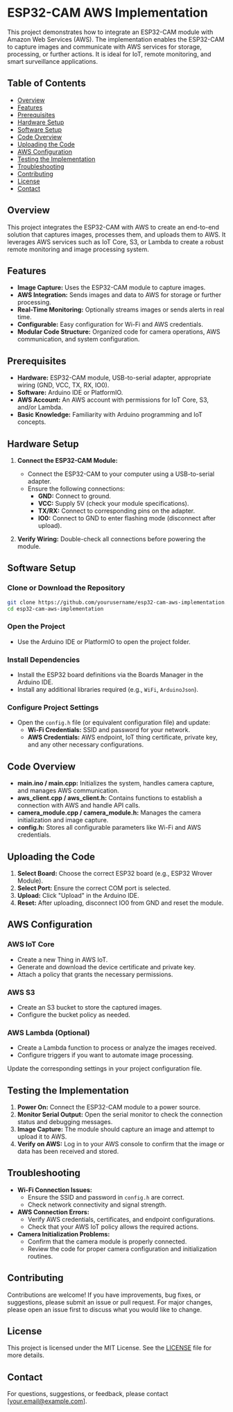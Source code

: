 # ESP32-CAM AWS Implementation

This project demonstrates how to integrate an ESP32-CAM module with Amazon Web Services (AWS). The implementation enables the ESP32-CAM to capture images and communicate with AWS services for storage, processing, or further actions. It is ideal for IoT, remote monitoring, and smart surveillance applications.

## Table of Contents

- [Overview](#overview)
- [Features](#features)
- [Prerequisites](#prerequisites)
- [Hardware Setup](#hardware-setup)
- [Software Setup](#software-setup)
- [Code Overview](#code-overview)
- [Uploading the Code](#uploading-the-code)
- [AWS Configuration](#aws-configuration)
- [Testing the Implementation](#testing-the-implementation)
- [Troubleshooting](#troubleshooting)
- [Contributing](#contributing)
- [License](#license)
- [Contact](#contact)

## Overview

This project integrates the ESP32-CAM with AWS to create an end-to-end solution that captures images, processes them, and uploads them to AWS. It leverages AWS services such as IoT Core, S3, or Lambda to create a robust remote monitoring and image processing system.

## Features

- **Image Capture:** Uses the ESP32-CAM module to capture images.
- **AWS Integration:** Sends images and data to AWS for storage or further processing.
- **Real-Time Monitoring:** Optionally streams images or sends alerts in real time.
- **Configurable:** Easy configuration for Wi-Fi and AWS credentials.
- **Modular Code Structure:** Organized code for camera operations, AWS communication, and system configuration.

## Prerequisites

- **Hardware:** ESP32-CAM module, USB-to-serial adapter, appropriate wiring (GND, VCC, TX, RX, IO0).
- **Software:** Arduino IDE or PlatformIO.
- **AWS Account:** An AWS account with permissions for IoT Core, S3, and/or Lambda.
- **Basic Knowledge:** Familiarity with Arduino programming and IoT concepts.

## Hardware Setup

1. **Connect the ESP32-CAM Module:**
   - Connect the ESP32-CAM to your computer using a USB-to-serial adapter.
   - Ensure the following connections:
     - **GND:** Connect to ground.
     - **VCC:** Supply 5V (check your module specifications).
     - **TX/RX:** Connect to corresponding pins on the adapter.
     - **IO0:** Connect to GND to enter flashing mode (disconnect after upload).

2. **Verify Wiring:** Double-check all connections before powering the module.

## Software Setup

### Clone or Download the Repository

```bash
git clone https://github.com/yourusername/esp32-cam-aws-implementation.git
cd esp32-cam-aws-implementation
```

### Open the Project

- Use the Arduino IDE or PlatformIO to open the project folder.

### Install Dependencies

- Install the ESP32 board definitions via the Boards Manager in the Arduino IDE.
- Install any additional libraries required (e.g., `WiFi`, `ArduinoJson`).

### Configure Project Settings

- Open the `config.h` file (or equivalent configuration file) and update:
  - **Wi-Fi Credentials:** SSID and password for your network.
  - **AWS Credentials:** AWS endpoint, IoT thing certificate, private key, and any other necessary configurations.

## Code Overview

- **main.ino / main.cpp:** Initializes the system, handles camera capture, and manages AWS communication.
- **aws_client.cpp / aws_client.h:** Contains functions to establish a connection with AWS and handle API calls.
- **camera_module.cpp / camera_module.h:** Manages the camera initialization and image capture.
- **config.h:** Stores all configurable parameters like Wi-Fi and AWS credentials.

## Uploading the Code

1. **Select Board:** Choose the correct ESP32 board (e.g., ESP32 Wrover Module).
2. **Select Port:** Ensure the correct COM port is selected.
3. **Upload:** Click "Upload" in the Arduino IDE.
4. **Reset:** After uploading, disconnect IO0 from GND and reset the module.

## AWS Configuration

### AWS IoT Core

- Create a new Thing in AWS IoT.
- Generate and download the device certificate and private key.
- Attach a policy that grants the necessary permissions.

### AWS S3

- Create an S3 bucket to store the captured images.
- Configure the bucket policy as needed.

### AWS Lambda (Optional)

- Create a Lambda function to process or analyze the images received.
- Configure triggers if you want to automate image processing.

Update the corresponding settings in your project configuration file.

## Testing the Implementation

1. **Power On:** Connect the ESP32-CAM module to a power source.
2. **Monitor Serial Output:** Open the serial monitor to check the connection status and debugging messages.
3. **Image Capture:** The module should capture an image and attempt to upload it to AWS.
4. **Verify on AWS:** Log in to your AWS console to confirm that the image or data has been received and stored.

## Troubleshooting

- **Wi-Fi Connection Issues:**
  - Ensure the SSID and password in `config.h` are correct.
  - Check network connectivity and signal strength.
- **AWS Connection Errors:**
  - Verify AWS credentials, certificates, and endpoint configurations.
  - Check that your AWS IoT policy allows the required actions.
- **Camera Initialization Problems:**
  - Confirm that the camera module is properly connected.
  - Review the code for proper camera configuration and initialization routines.

## Contributing

Contributions are welcome! If you have improvements, bug fixes, or suggestions, please submit an issue or pull request. For major changes, please open an issue first to discuss what you would like to change.

## License

This project is licensed under the MIT License. See the [LICENSE](LICENSE) file for more details.

## Contact

For questions, suggestions, or feedback, please contact [your.email@example.com].